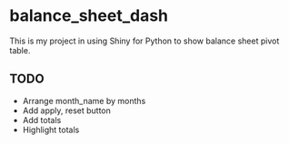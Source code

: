 # balance_sheet_dash

This is my project in using Shiny for Python to show balance sheet pivot table.

## TODO
* Arrange month_name by months
* Add apply, reset button
* Add totals
* Highlight totals